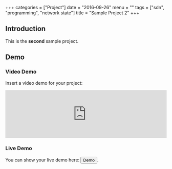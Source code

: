 +++
categories = ["Project"]
date = "2016-09-26"
menu = ""
tags = ["sdn", "programming", "network state"]
title = "Sample Project 2"
+++

## Introduction ##

This is the **second** sample project.

## Demo ##

### Video Demo ###

Insert a video demo for your project:

<div class="video-container">
<iframe class="youtube-player" type="text/html" width="100%" height="auto" src="https://www.youtube.com/embed/w7Ft2ymGmfc" allowfullscreen frameborder="0">
</iframe>
</div>

### Live Demo ###

You can show your live demo here: <button class="btn btn-default" onclick="location.href='/';">Demo</button>.
